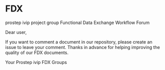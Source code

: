 # FDX
prostep ivip project group Functional Data Exchange Workflow Forum

Dear user,

If you want to comment a document in our repository, please create an issue to leave your comment.
Thanks in advance for helping improving the quality of our FDX documents.

Your Prostep ivip FDX Groups
